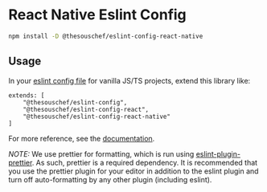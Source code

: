# React Native Eslint Config

```sh
npm install -D @thesouschef/eslint-config-react-native
```

## Usage

In your [eslint config file](https://eslint.org/docs/latest/user-guide/configuring/) for vanilla JS/TS projects, extend this library like:

```
extends: [
    "@thesouschef/eslint-config",
    "@thesouschef/eslint-config-react",
    "@thesouschef/eslint-config-react-native"
]
```

For more reference, see the [documentation](https://eslint.org/docs/latest/user-guide/configuring/configuration-files#extending-configuration-files).

_NOTE:_ We use prettier for formatting, which is run using [eslint-plugin-prettier](https://www.npmjs.com/package/eslint-plugin-prettier). As such, prettier is a required dependency. It is recommended that you use the prettier plugin for your editor in addition to the eslint plugin and turn off auto-formatting by any other plugin (including eslint).
